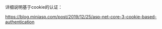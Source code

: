 ﻿详细说明基于cookie的认证：

https://blog.miniasp.com/post/2019/12/25/asp-net-core-3-cookie-based-authentication
